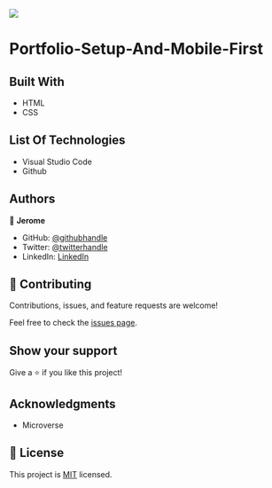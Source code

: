![](https://img.shields.io/badge/Microverse-blueviolet)

# Portfolio-Setup-And-Mobile-First

## Built With

- HTML
- CSS


## List Of Technologies
- Visual Studio Code
- Github



## Authors

👤 **Jerome**

- GitHub: [@githubhandle](https://github.com/187jjay187)
- Twitter: [@twitterhandle](https://twitter.com/187jjay187)
- LinkedIn: [LinkedIn](https://linkedin.com/in/jerome-osman-137605a4)


## 🤝 Contributing

Contributions, issues, and feature requests are welcome!

Feel free to check the [issues page](https://github.com/187jjay187/My-Portfolio-Main/issues).

## Show your support

Give a ⭐️ if you like this project!

## Acknowledgments

- Microverse 

## 📝 License

This project is [MIT](./MIT.md) licensed.
